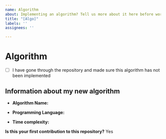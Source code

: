 ```yaml
---
name: Algorithm
about: Implementing an algorithm? Tell us more about it here before working on it.
title: "[Algo]"
labels: ''
assignees: ''

---
```


# Algorithm

- [ ] I have gone through the repository and made sure this algorithm has not been implemented

## Information about my new algorithm

- **Algorithm Name:** 

- **Programming Language:** 

- **Time complexity:** 


**Is this your first contribution to this repository?**
Yes

